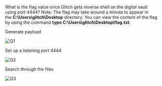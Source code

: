 What is the flag value once Glitch gets reverse shell on the digital vault using port 4444? Note: The flag may take around a minute to appear in the **C:\Users\glitch\Desktop** directory. You can view the content of the flag by using the command **type C:\Users\glitch\Desktop\flag.txt**.

Generate payload

![Q1](https://github.com/user-attachments/assets/3557b52e-44ac-45df-b592-844dce42054e)

Set up a listening port 4444

![Q2](https://github.com/user-attachments/assets/e915c3d3-c607-4b10-b818-473017919b49)

Search through the files

![Q3](https://github.com/user-attachments/assets/602f4fc7-8927-46d6-b7ad-963e236ac4d1)
